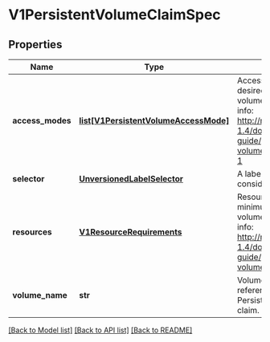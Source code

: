 # V1PersistentVolumeClaimSpec

## Properties
Name | Type | Description | Notes
------------ | ------------- | ------------- | -------------
**access_modes** | [**list[V1PersistentVolumeAccessMode]**](V1PersistentVolumeAccessMode.md) | AccessModes contains the desired access modes the volume should have. More info: http://releases.k8s.io/release-1.4/docs/user-guide/persistent-volumes.md#access-modes-1 | [optional] 
**selector** | [**UnversionedLabelSelector**](UnversionedLabelSelector.md) | A label query over volumes to consider for binding. | [optional] 
**resources** | [**V1ResourceRequirements**](V1ResourceRequirements.md) | Resources represents the minimum resources the volume should have. More info: http://releases.k8s.io/release-1.4/docs/user-guide/persistent-volumes.md#resources | [optional] 
**volume_name** | **str** | VolumeName is the binding reference to the PersistentVolume backing this claim. | [optional] 

[[Back to Model list]](../README.md#documentation-for-models) [[Back to API list]](../README.md#documentation-for-api-endpoints) [[Back to README]](../README.md)


